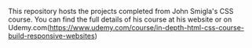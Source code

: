 This repository hosts the projects completed from John Smigla's CSS course. You can find the full details of his course at his website or on Udemy.com(https://www.udemy.com/course/in-depth-html-css-course-build-responsive-websites)
